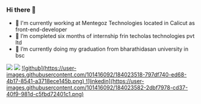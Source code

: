 ### Hi there 👋


- 🔭 I'm currently working at Mentegoz Technologies located in Calicut as front-end-developer
- 🔭 I’m completed  six months of internship frin techolas technologies pvt ltd
- 🌱 I’m currently doing my graduation from bharathidasan university in bsc

<img src="https://github-readme-stats.vercel.app/api?username=adil-shabab&show_icons=true&theme=radical" />
<img src="https://github-readme-stats.vercel.app/api/top-langs/?username=adil-shabab&layout=compact" />





<a href="" src="![instagram](https://user-images.githubusercontent.com/101416092/184023499-e626622a-9f13-44f5-bce5-cd546e995166.png)" />
![github](https://user-images.githubusercontent.com/101416092/184023518-797df740-ed68-4b17-8541-a3718ece145b.png)
![linkedin](https://user-images.githubusercontent.com/101416092/184023582-2dbf7978-cd37-40f9-981d-c5fbd72401c1.png)




